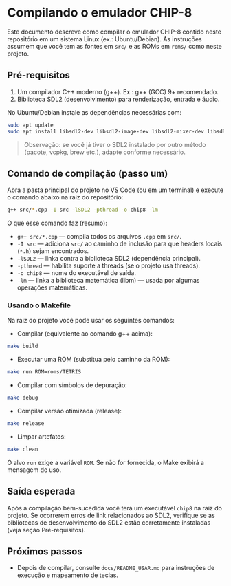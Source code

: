 # Compilando o emulador CHIP-8

Este documento descreve como compilar o emulador CHIP-8 contido neste repositório em um sistema Linux (ex.: Ubuntu/Debian). As instruções assumem que você tem as fontes em `src/` e as ROMs em `roms/` como neste projeto.

## Pré-requisitos

1. Um compilador C++ moderno (g++). Ex.: g++ (GCC) 9+ recomendado.
2. Biblioteca SDL2 (desenvolvimento) para renderização, entrada e áudio.

No Ubuntu/Debian instale as dependências necessárias com:

```bash
sudo apt update
sudo apt install libsdl2-dev libsdl2-image-dev libsdl2-mixer-dev libsdl2-ttf-dev build-essential
```

> Observação: se você já tiver o SDL2 instalado por outro método (pacote, vcpkg, brew etc.), adapte conforme necessário.

## Comando de compilação (passo um)

Abra a pasta principal do projeto no VS Code (ou em um terminal) e execute o comando abaixo na raiz do repositório:

```bash
g++ src/*.cpp -I src -lSDL2 -pthread -o chip8 -lm
```

O que esse comando faz (resumo):

- `g++ src/*.cpp` — compila todos os arquivos `.cpp` em `src/`.
- `-I src` — adiciona `src/` ao caminho de inclusão para que headers locais (`*.h`) sejam encontrados.
- `-lSDL2` — linka contra a biblioteca SDL2 (dependência principal).
- `-pthread` — habilita suporte a threads (se o projeto usa threads).
- `-o chip8` — nome do executável de saída.
- `-lm` — linka a biblioteca matemática (libm) — usada por algumas operações matemáticas.

### Usando o Makefile

Na raiz do projeto você pode usar os seguintes comandos:

- Compilar (equivalente ao comando g++ acima):

```bash
make build
```

- Executar uma ROM (substitua pelo caminho da ROM):

```bash
make run ROM=roms/TETRIS
```

- Compilar com símbolos de depuração:

```bash
make debug
```

- Compilar versão otimizada (release):

```bash
make release
```

- Limpar artefatos:

```bash
make clean
```

O alvo `run` exige a variável `ROM`. Se não for fornecida, o Make exibirá a mensagem de uso.

## Saída esperada

Após a compilação bem-sucedida você terá um executável `chip8` na raiz do projeto. Se ocorrerem erros de link relacionados ao SDL2, verifique se as bibliotecas de desenvolvimento do SDL2 estão corretamente instaladas (veja seção Pré-requisitos).

## Próximos passos

- Depois de compilar, consulte `docs/README_USAR.md` para instruções de execução e mapeamento de teclas.

